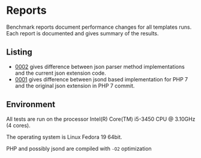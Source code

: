 # Reports

Benchmark reports document performance changes for all templates runs. Each report is documented and gives summary of the results.

## Listing

* [0002](0002/summary.md) gives difference between json parser method implementations and the current json extension code.
* [0001](0001/summary.md) gives difference between jsond based implementation for PHP 7 and the original json extension in PHP 7 commit.
 
 
## Environment

All tests are run on the processor Intel(R) Core(TM) i5-3450 CPU @ 3.10GHz (4 cores).

The operating system is Linux Fedora 19 64bit.

PHP and possibly jsond are compiled with `-O2` optimization 